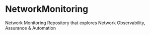 # NetworkMonitoring
Network Monitoring Repository that explores Network Observability, Assurance &amp; Automation
